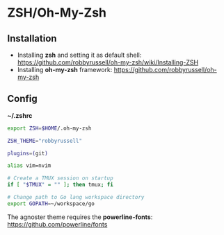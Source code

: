 # ZSH/Oh-My-Zsh

## Installation

* Installing **zsh** and setting it as default shell: https://github.com/robbyrussell/oh-my-zsh/wiki/Installing-ZSH
* Installing **oh-my-zsh** framework: https://github.com/robbyrussell/oh-my-zsh

## Config

**~/.zshrc**

```bash
export ZSH=$HOME/.oh-my-zsh

ZSH_THEME="robbyrussell"

plugins=(git)

alias vim=nvim

# Create a TMUX session on startup
if [ "$TMUX" = "" ]; then tmux; fi

# Change path to Go lang workspace directory
export GOPATH=~/workspace/go
```

The agnoster theme requires the **powerline-fonts**: https://github.com/powerline/fonts
